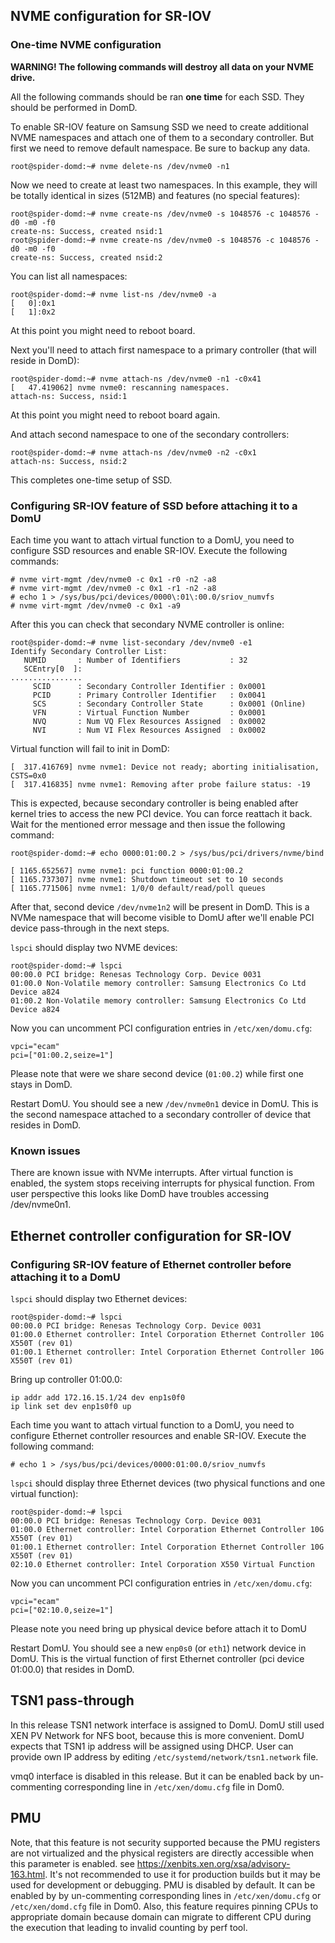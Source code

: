 ## NVME configuration for SR-IOV

### One-time NVME configuration

**WARNING! The following commands will destroy all data on your NVME
drive.**

All the following commands should be ran **one time** for each SSD. They
should be performed in DomD.

To enable SR-IOV feature on Samsung SSD we need to create additional
NVME namespaces and attach one of them to a secondary controller. But
first we need to remove default namespace. Be sure to backup any data.

```
root@spider-domd:~# nvme delete-ns /dev/nvme0 -n1
```

Now we need to create at least two namespaces. In this example, they will be
totally identical in sizes (512MB) and features (no special features):

```
root@spider-domd:~# nvme create-ns /dev/nvme0 -s 1048576 -c 1048576 -d0 -m0 -f0
create-ns: Success, created nsid:1
root@spider-domd:~# nvme create-ns /dev/nvme0 -s 1048576 -c 1048576 -d0 -m0 -f0
create-ns: Success, created nsid:2
```

You can list all namespaces:

```
root@spider-domd:~# nvme list-ns /dev/nvme0 -a
[   0]:0x1
[   1]:0x2
```

At this point you might need to reboot board.

Next you'll need to attach first namespace to a primary controller
(that will reside in DomD):

```
root@spider-domd:~# nvme attach-ns /dev/nvme0 -n1 -c0x41
[   47.419062] nvme nvme0: rescanning namespaces.
attach-ns: Success, nsid:1
```

At this point you might need to reboot board again.

And attach second namespace to one of the secondary controllers:

```
root@spider-domd:~# nvme attach-ns /dev/nvme0 -n2 -c0x1
attach-ns: Success, nsid:2
```

This completes one-time setup of SSD.


### Configuring SR-IOV feature of SSD before attaching it to a DomU

Each time you want to attach virtual function to a DomU, you need to
configure SSD resources and enable SR-IOV. Execute the following commands:

```
# nvme virt-mgmt /dev/nvme0 -c 0x1 -r0 -n2 -a8
# nvme virt-mgmt /dev/nvme0 -c 0x1 -r1 -n2 -a8
# echo 1 > /sys/bus/pci/devices/0000\:01\:00.0/sriov_numvfs
# nvme virt-mgmt /dev/nvme0 -c 0x1 -a9
```

After this you can check that secondary NVME controller is online:

```
root@spider-domd:~# nvme list-secondary /dev/nvme0 -e1
Identify Secondary Controller List:
   NUMID       : Number of Identifiers           : 32
   SCEntry[0  ]:
................
     SCID      : Secondary Controller Identifier : 0x0001
     PCID      : Primary Controller Identifier   : 0x0041
     SCS       : Secondary Controller State      : 0x0001 (Online)
     VFN       : Virtual Function Number         : 0x0001
     NVQ       : Num VQ Flex Resources Assigned  : 0x0002
     NVI       : Num VI Flex Resources Assigned  : 0x0002
```

Virtual function will fail to init in DomD:

```
[  317.416769] nvme nvme1: Device not ready; aborting initialisation, CSTS=0x0
[  317.416835] nvme nvme1: Removing after probe failure status: -19
```

This is expected, because secondary controller is being enabled after
kernel tries to access the new PCI device. You can force reattach it
back. Wait for the mentioned error message and then issue the
following command:

```
root@spider-domd:~# echo 0000:01:00.2 > /sys/bus/pci/drivers/nvme/bind

[ 1165.652567] nvme nvme1: pci function 0000:01:00.2
[ 1165.737307] nvme nvme1: Shutdown timeout set to 10 seconds
[ 1165.771506] nvme nvme1: 1/0/0 default/read/poll queues
```

After that, second device `/dev/nvme1n2` will be present in DomD. This
is a NVMe namespace that will become visible to DomU after we'll enable
PCI device pass-through in the next steps.

`lspci` should display two NVME devices:

```
root@spider-domd:~# lspci
00:00.0 PCI bridge: Renesas Technology Corp. Device 0031
01:00.0 Non-Volatile memory controller: Samsung Electronics Co Ltd Device a824
01:00.2 Non-Volatile memory controller: Samsung Electronics Co Ltd Device a824
```

Now you can uncomment PCI configuration entries in `/etc/xen/domu.cfg`:

```
vpci="ecam"
pci=["01:00.2,seize=1"]
```

Please note that were we share second device (`01:00.2`) while first one stays in DomD.

Restart DomU. You should see a new `/dev/nvme0n1` device in DomU. This
is the second namespace attached to a secondary controller of device
that resides in DomD.

### Known issues

There are known issue with NVMe interrupts. After virtual function is
enabled, the system stops receiving interrupts for physical
function. From user perspective this looks like DomD have troubles
accessing /dev/nvme0n1.

## Ethernet controller configuration for SR-IOV

### Configuring SR-IOV feature of Ethernet controller before attaching it to a DomU

`lspci` should display two Ethernet devices:

```
root@spider-domd:~# lspci
00:00.0 PCI bridge: Renesas Technology Corp. Device 0031
01:00.0 Ethernet controller: Intel Corporation Ethernet Controller 10G X550T (rev 01)
01:00.1 Ethernet controller: Intel Corporation Ethernet Controller 10G X550T (rev 01)
```

Bring up controller 01:00.0:

```
ip addr add 172.16.15.1/24 dev enp1s0f0
ip link set dev enp1s0f0 up
```

Each time you want to attach virtual function to a DomU, you need to
configure Ethernet controller resources and enable SR-IOV.
Execute the following command:

```
# echo 1 > /sys/bus/pci/devices/0000:01:00.0/sriov_numvfs
```

`lspci` should display three Ethernet devices (two physical functions and
one virtual function):

```
root@spider-domd:~# lspci
00:00.0 PCI bridge: Renesas Technology Corp. Device 0031
01:00.0 Ethernet controller: Intel Corporation Ethernet Controller 10G X550T (rev 01)
01:00.1 Ethernet controller: Intel Corporation Ethernet Controller 10G X550T (rev 01)
02:10.0 Ethernet controller: Intel Corporation X550 Virtual Function
```

Now you can uncomment PCI configuration entries in `/etc/xen/domu.cfg`:

```
vpci="ecam"
pci=["02:10.0,seize=1"]
```

Please note you need bring up physical device before attach it to DomU

Restart DomU. You should see a new `enp0s0` (or `eth1`) network device in DomU. This
is the virtual function of first Ethernet controller (pci device 01:00.0)
that resides in DomD.

## TSN1 pass-through

In this release TSN1 network interface is assigned to DomU. DomU still
used XEN PV Network for NFS boot, because this is more
convenient. DomU expects that TSN1 ip address will be assigned using
DHCP. User can provide own IP address by editing
`/etc/systemd/network/tsn1.network` file.

vmq0 interface is disabled in this release. But it can be enabled back
by un-commenting corresponding line in `/etc/xen/domu.cfg` file in
Dom0.

## PMU
Note, that this feature is not security supported because the PMU registers
are not virtualized and the physical registers are directly accessible when
this parameter is enabled.
see https://xenbits.xen.org/xsa/advisory-163.html.
It's not recommended to use it for production builds but it may be
used for development or debugging.
PMU is disabled by default. It can be enabled by by un-commenting corresponding
lines in `/etc/xen/domu.cfg` or `/etc/xen/domd.cfg` file in Dom0.
Also, this feature requires pinning CPUs to appropriate domain because
domain can migrate to different CPU during the execution that leading
to invalid counting by perf tool.
